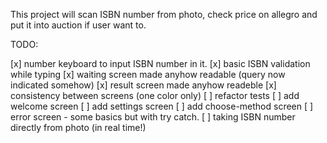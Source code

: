 This project will scan ISBN number from photo, check price on allegro and put it into auction if
user want to.

TODO:

[x] number keyboard to input ISBN number in it.
[x] basic ISBN validation while typing
[x] waiting screen made anyhow readable (query now indicated somehow)
[x] result screen made anyhow readeble
[x] consistency between screens (one color only)
[ ] refactor tests
[ ] add welcome screen
[ ] add settings screen
[ ] add choose-method screen
[ ] error screen - some basics but with try catch.
[ ] taking ISBN number directly from photo (in real time!)
